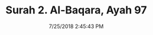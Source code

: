 ---
title       : "Surah 2. Al-Baqara, Ayah 97"
date        : 7/25/2018 2:45:43 PM
draft       : false
type        : "quran"
layout      : "compare"
BookCode    : "CMP"
SurahNumber : "2"
AyahNumber  : "97"
TotalAyah   : "286"
---